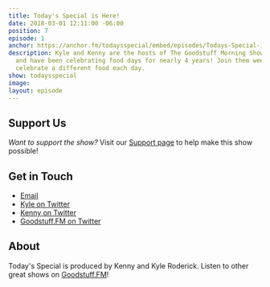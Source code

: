 ```yaml
---
title: Today's Special is Here!
date: 2018-03-01 12:11:00 -06:00
position: 7
episode: 1
anchor: https://anchor.fm/todaysspecial/embed/episodes/Todays-Special-is-Here-e14la7/a-a2ifai
description: Kyle and Kenny are the hosts of The Goodstuff Morning Show on Goodstuff.fm
  and have been celebrating food days for nearly 4 years! Join them weekdays as they
  celebrate a different food each day.
show: todaysspecial
image: 
layout: episode
---
```


## Support Us
*Want to support the show?* Visit our [Support page](https://goodstuff.fm/support) to help make this show possible!

## Get in Touch
* [Email](mailto:kyle@goodstuff.fm)
* [Kyle on Twitter](http://twitter.com/dogburps)
* [Kenny on Twitter](http://twitter.com/pizzarobotics)
* [Goodstuff.FM on Twitter](http://twitter.com/goodstufffm)

## About
Today's Special is produced by Kenny and Kyle Roderick. Listen to other great shows on [Goodstuff.FM](http://goodstuff.fm/shows)!
